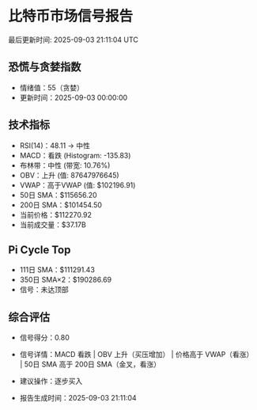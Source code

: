 # 比特币市场信号报告

最后更新时间: 2025-09-03 21:11:04 UTC

## 恐慌与贪婪指数
- 情绪值：55（贪婪）
- 更新时间：2025-09-03 00:00:00

## 技术指标
- RSI(14)：48.11 → 中性
- MACD：看跌 (Histogram: -135.83)
- 布林带：中性 (带宽: 10.76%)
- OBV：上升 (值: 87647976645)
- VWAP：高于VWAP (值: $102196.91)
- 50日 SMA：$115656.20
- 200日 SMA：$101454.50
- 当前价格：$112270.92
- 当前成交量：$37.17B

## Pi Cycle Top
- 111日 SMA：$111291.43
- 350日 SMA×2：$190286.69
- 信号：未达顶部

## 综合评估
- 信号得分：0.80
- 信号详情：MACD 看跌 | OBV 上升（买压增加） | 价格高于 VWAP（看涨） | 50日 SMA 高于 200日 SMA（金叉，看涨）
- 建议操作：逐步买入

- 报告生成时间：2025-09-03 21:11:04